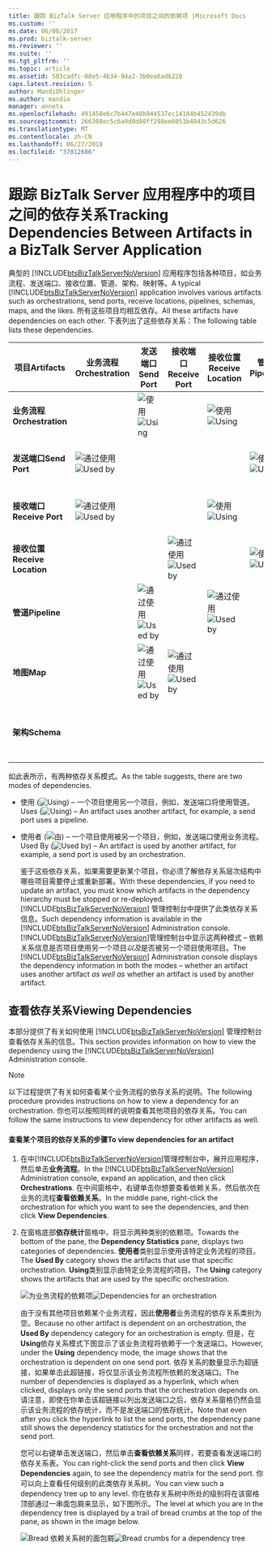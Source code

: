 ```yaml
---
title: 跟踪 BizTalk Server 应用程序中的项目之间的依赖项 |Microsoft Docs
ms.custom: ''
ms.date: 06/08/2017
ms.prod: biztalk-server
ms.reviewer: ''
ms.suite: ''
ms.tgt_pltfrm: ''
ms.topic: article
ms.assetid: 503cadfc-08e5-4b34-94a2-3b0ea6ad6228
caps.latest.revision: 5
author: MandiOhlinger
ms.author: mandia
manager: anneta
ms.openlocfilehash: 491458e6c7b447e48b944537ec14184b452439db
ms.sourcegitcommit: 266308ec5c6a9d8d80ff298ee6051b4843c5d626
ms.translationtype: MT
ms.contentlocale: zh-CN
ms.lasthandoff: 06/27/2018
ms.locfileid: "37012686"
---
```

# <a name="tracking-dependencies-between-artifacts-in-a-biztalk-server-application"></a><span data-ttu-id="e0284-102">跟踪 BizTalk Server 应用程序中的项目之间的依存关系</span><span class="sxs-lookup"><span data-stu-id="e0284-102">Tracking Dependencies Between Artifacts in a BizTalk Server Application</span></span>
<span data-ttu-id="e0284-103">典型的 [!INCLUDE[btsBizTalkServerNoVersion](../includes/btsbiztalkservernoversion-md.md)] 应用程序包括各种项目，如业务流程、发送端口、接收位置、管道、架构、映射等。</span><span class="sxs-lookup"><span data-stu-id="e0284-103">A typical [!INCLUDE[btsBizTalkServerNoVersion](../includes/btsbiztalkservernoversion-md.md)] application involves various artifacts such as orchestrations, send ports, receive locations, pipelines, schemas, maps, and the likes.</span></span> <span data-ttu-id="e0284-104">所有这些项目均相互依存。</span><span class="sxs-lookup"><span data-stu-id="e0284-104">All these artifacts have dependencies on each other.</span></span> <span data-ttu-id="e0284-105">下表列出了这些依存关系：</span><span class="sxs-lookup"><span data-stu-id="e0284-105">The following table lists these dependencies.</span></span>  
  
|<span data-ttu-id="e0284-106">项目</span><span class="sxs-lookup"><span data-stu-id="e0284-106">Artifacts</span></span>|<span data-ttu-id="e0284-107">业务流程</span><span class="sxs-lookup"><span data-stu-id="e0284-107">Orchestration</span></span>|<span data-ttu-id="e0284-108">发送端口</span><span class="sxs-lookup"><span data-stu-id="e0284-108">Send Port</span></span>|<span data-ttu-id="e0284-109">接收端口</span><span class="sxs-lookup"><span data-stu-id="e0284-109">Receive Port</span></span>|<span data-ttu-id="e0284-110">接收位置</span><span class="sxs-lookup"><span data-stu-id="e0284-110">Receive Location</span></span>|<span data-ttu-id="e0284-111">管道</span><span class="sxs-lookup"><span data-stu-id="e0284-111">Pipeline</span></span>|<span data-ttu-id="e0284-112">地图</span><span class="sxs-lookup"><span data-stu-id="e0284-112">Maps</span></span>|<span data-ttu-id="e0284-113">架构</span><span class="sxs-lookup"><span data-stu-id="e0284-113">Schemas</span></span>|  
|---------------|-------------------|---------------|------------------|----------------------|--------------|----------|-------------|  
|<span data-ttu-id="e0284-114">**业务流程**</span><span class="sxs-lookup"><span data-stu-id="e0284-114">**Orchestration**</span></span>||<span data-ttu-id="e0284-115">![使用](../core/media/dependency-using-icon.png "Dependency_Using_Icon")</span><span class="sxs-lookup"><span data-stu-id="e0284-115">![Using](../core/media/dependency-using-icon.png "Dependency_Using_Icon")</span></span>||<span data-ttu-id="e0284-116">![使用](../core/media/dependency-using-icon.png "Dependency_Using_Icon")</span><span class="sxs-lookup"><span data-stu-id="e0284-116">![Using](../core/media/dependency-using-icon.png "Dependency_Using_Icon")</span></span>||||  
|<span data-ttu-id="e0284-117">**发送端口**</span><span class="sxs-lookup"><span data-stu-id="e0284-117">**Send Port**</span></span>|<span data-ttu-id="e0284-118">![通过使用](../core/media/dependency-usedby-icon.png "Dependency_UsedBy_Icon")</span><span class="sxs-lookup"><span data-stu-id="e0284-118">![Used by](../core/media/dependency-usedby-icon.png "Dependency_UsedBy_Icon")</span></span>||||<span data-ttu-id="e0284-119">![使用](../core/media/dependency-using-icon.png "Dependency_Using_Icon")</span><span class="sxs-lookup"><span data-stu-id="e0284-119">![Using](../core/media/dependency-using-icon.png "Dependency_Using_Icon")</span></span>|<span data-ttu-id="e0284-120">![使用](../core/media/dependency-using-icon.png "Dependency_Using_Icon")</span><span class="sxs-lookup"><span data-stu-id="e0284-120">![Using](../core/media/dependency-using-icon.png "Dependency_Using_Icon")</span></span>||  
|<span data-ttu-id="e0284-121">**接收端口**</span><span class="sxs-lookup"><span data-stu-id="e0284-121">**Receive Port**</span></span>|<span data-ttu-id="e0284-122">![通过使用](../core/media/dependency-usedby-icon.png "Dependency_UsedBy_Icon")</span><span class="sxs-lookup"><span data-stu-id="e0284-122">![Used by](../core/media/dependency-usedby-icon.png "Dependency_UsedBy_Icon")</span></span>|||<span data-ttu-id="e0284-123">![使用](../core/media/dependency-using-icon.png "Dependency_Using_Icon")</span><span class="sxs-lookup"><span data-stu-id="e0284-123">![Using](../core/media/dependency-using-icon.png "Dependency_Using_Icon")</span></span>||<span data-ttu-id="e0284-124">![使用](../core/media/dependency-using-icon.png "Dependency_Using_Icon")</span><span class="sxs-lookup"><span data-stu-id="e0284-124">![Using](../core/media/dependency-using-icon.png "Dependency_Using_Icon")</span></span>||  
|<span data-ttu-id="e0284-125">**接收位置**</span><span class="sxs-lookup"><span data-stu-id="e0284-125">**Receive Location**</span></span>|||<span data-ttu-id="e0284-126">![通过使用](../core/media/dependency-usedby-icon.png "Dependency_UsedBy_Icon")</span><span class="sxs-lookup"><span data-stu-id="e0284-126">![Used by](../core/media/dependency-usedby-icon.png "Dependency_UsedBy_Icon")</span></span>||<span data-ttu-id="e0284-127">![使用](../core/media/dependency-using-icon.png "Dependency_Using_Icon")</span><span class="sxs-lookup"><span data-stu-id="e0284-127">![Using](../core/media/dependency-using-icon.png "Dependency_Using_Icon")</span></span>|||  
|<span data-ttu-id="e0284-128">**管道**</span><span class="sxs-lookup"><span data-stu-id="e0284-128">**Pipeline**</span></span>||<span data-ttu-id="e0284-129">![通过使用](../core/media/dependency-usedby-icon.png "Dependency_UsedBy_Icon")</span><span class="sxs-lookup"><span data-stu-id="e0284-129">![Used by](../core/media/dependency-usedby-icon.png "Dependency_UsedBy_Icon")</span></span>||<span data-ttu-id="e0284-130">![通过使用](../core/media/dependency-usedby-icon.png "Dependency_UsedBy_Icon")</span><span class="sxs-lookup"><span data-stu-id="e0284-130">![Used by](../core/media/dependency-usedby-icon.png "Dependency_UsedBy_Icon")</span></span>||||  
|<span data-ttu-id="e0284-131">**地图**</span><span class="sxs-lookup"><span data-stu-id="e0284-131">**Map**</span></span>||<span data-ttu-id="e0284-132">![通过使用](../core/media/dependency-usedby-icon.png "Dependency_UsedBy_Icon")</span><span class="sxs-lookup"><span data-stu-id="e0284-132">![Used by](../core/media/dependency-usedby-icon.png "Dependency_UsedBy_Icon")</span></span>|<span data-ttu-id="e0284-133">![通过使用](../core/media/dependency-usedby-icon.png "Dependency_UsedBy_Icon")</span><span class="sxs-lookup"><span data-stu-id="e0284-133">![Used by](../core/media/dependency-usedby-icon.png "Dependency_UsedBy_Icon")</span></span>||||<span data-ttu-id="e0284-134">![使用](../core/media/dependency-using-icon.png "Dependency_Using_Icon")</span><span class="sxs-lookup"><span data-stu-id="e0284-134">![Using](../core/media/dependency-using-icon.png "Dependency_Using_Icon")</span></span>|  
|<span data-ttu-id="e0284-135">**架构**</span><span class="sxs-lookup"><span data-stu-id="e0284-135">**Schema**</span></span>||||||<span data-ttu-id="e0284-136">![通过使用](../core/media/dependency-usedby-icon.png "Dependency_UsedBy_Icon")</span><span class="sxs-lookup"><span data-stu-id="e0284-136">![Used by](../core/media/dependency-usedby-icon.png "Dependency_UsedBy_Icon")</span></span>||  
  
 <span data-ttu-id="e0284-137">如此表所示，有两种依存关系模式。</span><span class="sxs-lookup"><span data-stu-id="e0284-137">As the table suggests, there are two modes of dependencies.</span></span>  
  
- <span data-ttu-id="e0284-138">使用 (![Using](../core/media/dependency-using-icon.png "Dependency_Using_Icon")) – 一个项目使用另一个项目，例如，发送端口将使用管道。</span><span class="sxs-lookup"><span data-stu-id="e0284-138">Uses (![Using](../core/media/dependency-using-icon.png "Dependency_Using_Icon")) – An artifact uses another artifact, for example, a send port uses a pipeline.</span></span>  
  
- <span data-ttu-id="e0284-139">使用者 (![由](../core/media/dependency-usedby-icon.png "Dependency_UsedBy_Icon")) – 一个项目使用被另一个项目，例如，发送端口使用业务流程。</span><span class="sxs-lookup"><span data-stu-id="e0284-139">Used By (![Used by](../core/media/dependency-usedby-icon.png "Dependency_UsedBy_Icon")) – An artifact is used by another artifact, for example, a send port is used by an orchestration.</span></span>  
  
  <span data-ttu-id="e0284-140">鉴于这些依存关系，如果需要更新某个项目，你必须了解依存关系层次结构中哪些项目需要停止或重新部署。</span><span class="sxs-lookup"><span data-stu-id="e0284-140">With these dependencies, if you need to update an artifact, you must know which artifacts in the dependency hierarchy must be stopped or re-deployed.</span></span> <span data-ttu-id="e0284-141">[!INCLUDE[btsBizTalkServerNoVersion](../includes/btsbiztalkservernoversion-md.md)] 管理控制台中提供了此类依存关系信息。</span><span class="sxs-lookup"><span data-stu-id="e0284-141">Such dependency information is available in the [!INCLUDE[btsBizTalkServerNoVersion](../includes/btsbiztalkservernoversion-md.md)] Administration console.</span></span> <span data-ttu-id="e0284-142">[!INCLUDE[btsBizTalkServerNoVersion](../includes/btsbiztalkservernoversion-md.md)]管理控制台中显示这两种模式 – 依赖关系信息是否项目使用另一个项目*以及*是否被另一个项目使用项目。</span><span class="sxs-lookup"><span data-stu-id="e0284-142">The [!INCLUDE[btsBizTalkServerNoVersion](../includes/btsbiztalkservernoversion-md.md)] Administration console displays the dependency information in both the modes – whether an artifact uses another artifact *as well as* whether an artifact is used by another artifact.</span></span>  
  
## <a name="viewing-dependencies"></a><span data-ttu-id="e0284-143">查看依存关系</span><span class="sxs-lookup"><span data-stu-id="e0284-143">Viewing Dependencies</span></span>  
 <span data-ttu-id="e0284-144">本部分提供了有关如何使用 [!INCLUDE[btsBizTalkServerNoVersion](../includes/btsbiztalkservernoversion-md.md)] 管理控制台查看依存关系的信息。</span><span class="sxs-lookup"><span data-stu-id="e0284-144">This section provides information on how to view the dependency using the [!INCLUDE[btsBizTalkServerNoVersion](../includes/btsbiztalkservernoversion-md.md)] Administration console.</span></span>  
  
> [!NOTE]
>  <span data-ttu-id="e0284-145">以下过程提供了有关如何查看某个业务流程的依存关系的说明。</span><span class="sxs-lookup"><span data-stu-id="e0284-145">The following procedure provides instructions on how to view a dependency for an orchestration.</span></span> <span data-ttu-id="e0284-146">你也可以按照同样的说明查看其他项目的依存关系。</span><span class="sxs-lookup"><span data-stu-id="e0284-146">You can follow the same instructions to view dependency for other artifacts as well.</span></span>  
  
#### <a name="to-view-dependencies-for-an-artifact"></a><span data-ttu-id="e0284-147">查看某个项目的依存关系的步骤</span><span class="sxs-lookup"><span data-stu-id="e0284-147">To view dependencies for an artifact</span></span>  
  
1. <span data-ttu-id="e0284-148">在中[!INCLUDE[btsBizTalkServerNoVersion](../includes/btsbiztalkservernoversion-md.md)]管理控制台中，展开应用程序，然后单击**业务流程**。</span><span class="sxs-lookup"><span data-stu-id="e0284-148">In the [!INCLUDE[btsBizTalkServerNoVersion](../includes/btsbiztalkservernoversion-md.md)] Administration console, expand an application, and then click **Orchestrations**.</span></span> <span data-ttu-id="e0284-149">在中间窗格中，右键单击你想要查看依赖关系，然后依次在业务的流程**查看依赖关系**。</span><span class="sxs-lookup"><span data-stu-id="e0284-149">In the middle pane, right-click the orchestration for which you want to see the dependencies, and then click **View Dependencies**.</span></span>  
  
2. <span data-ttu-id="e0284-150">在窗格底部**依存统计**窗格中，将显示两种类别的依赖项。</span><span class="sxs-lookup"><span data-stu-id="e0284-150">Towards the bottom of the pane, the **Dependency Statistics** pane, displays two categories of dependencies.</span></span> <span data-ttu-id="e0284-151">**使用者**类别显示使用该特定业务流程的项目。</span><span class="sxs-lookup"><span data-stu-id="e0284-151">The **Used By** category shows the artifacts that use that specific orchestration.</span></span> <span data-ttu-id="e0284-152">**Using**类别显示由特定业务流程的项目。</span><span class="sxs-lookup"><span data-stu-id="e0284-152">The **Using** category shows the artifacts that are used by the specific orchestration.</span></span>  
  
    <span data-ttu-id="e0284-153">![为业务流程的依赖项](../core/media/dependency-orchestration.jpg "Dependency_Orchestration")</span><span class="sxs-lookup"><span data-stu-id="e0284-153">![Dependencies for an orchestration](../core/media/dependency-orchestration.jpg "Dependency_Orchestration")</span></span>  
  
    <span data-ttu-id="e0284-154">由于没有其他项目依赖某个业务流程，因此**使用者**业务流程的依存关系类别为空。</span><span class="sxs-lookup"><span data-stu-id="e0284-154">Because no other artifact is dependent on an orchestration, the **Used By** dependency category for an orchestration is empty.</span></span> <span data-ttu-id="e0284-155">但是，在**Using**依存关系模式下图显示了该业务流程将依赖于一个发送端口。</span><span class="sxs-lookup"><span data-stu-id="e0284-155">However, under the **Using** dependency mode, the image shows that the orchestration is dependent on one send port.</span></span> <span data-ttu-id="e0284-156">依存关系的数量显示为超链接，如果单击此超链接，将仅显示该业务流程所依赖的发送端口。</span><span class="sxs-lookup"><span data-stu-id="e0284-156">The number of dependencies is displayed as a hyperlink, which when clicked, displays only the send ports that the orchestration depends on.</span></span> <span data-ttu-id="e0284-157">请注意，即使在你单击该超链接以列出发送端口之后，依存关系窗格仍然会显示该业务流程的依存统计，而不是发送端口的依存统计。</span><span class="sxs-lookup"><span data-stu-id="e0284-157">Note that even after you click the hyperlink to list the send ports, the dependency pane still shows the dependency statistics for the orchestration and not the send port.</span></span>  
  
    <span data-ttu-id="e0284-158">您可以右键单击发送端口，然后单击**查看依赖关系**同样，若要查看发送端口的依存关系表。</span><span class="sxs-lookup"><span data-stu-id="e0284-158">You can right-click the send ports and then click **View Dependencies** again, to see the dependency matrix for the send port.</span></span> <span data-ttu-id="e0284-159">你可以向上查看任何级别的此类依存关系树。</span><span class="sxs-lookup"><span data-stu-id="e0284-159">You can view such a dependency tree up to any level.</span></span> <span data-ttu-id="e0284-160">你在依存关系树中所处的级别将在该窗格顶部通过一串面包屑来显示，如下图所示。</span><span class="sxs-lookup"><span data-stu-id="e0284-160">The level at which you are in the dependency tree is displayed by a trail of bread crumbs at the top of the pane, as shown in the image below.</span></span>  
  
    <span data-ttu-id="e0284-161">![Bread 依赖关系树的面包屑](../core/media/dependency-breadcrumbs.jpg "Dependency_BreadCrumbs")</span><span class="sxs-lookup"><span data-stu-id="e0284-161">![Bread crumbs for a dependency tree](../core/media/dependency-breadcrumbs.jpg "Dependency_BreadCrumbs")</span></span>